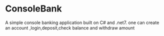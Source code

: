 # ConsoleBank
A simple console banking application built on C# and .net7. one can create an account ,login,deposit,check balance and withdraw amount
